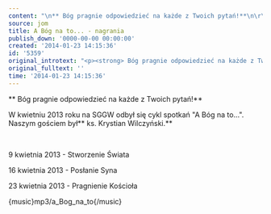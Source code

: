 ```yaml
---
content: "\n** Bóg pragnie odpowiedzieć na każde z Twoich pytań!**\n\r\n\nW kwietniu 2013 roku na SGGW odbył się cykl spotkań \"A Bóg na to...\". \nNaszym gościem był** ks. Krystian Wilczyński.**\n\r\n\n\_\n\r\n\n9 kwietnia 2013 - Stworzenie Świata\n\r\n\n16 kwietnia 2013 - Posłanie Syna\n\r\n\n23 kwietnia 2013 - Pragnienie Kościoła\n\r\n\n{music}mp3/a_Bog_na_to{/music}\n"
source: jom
title: A Bóg na to... - nagrania
publish_down: '0000-00-00 00:00:00'
created: '2014-01-23 14:15:36'
id: '5359'
original_introtext: "<p><strong> Bóg pragnie odpowiedzieć na każde z Twoich pytań!</strong></p>\r\n<p style=\"text-align: justify;\">W kwietniu 2013 roku na SGGW odbył się cykl spotkań \"A Bóg na to...\". <br />Naszym gościem był<strong> ks. Krystian Wilczyński.</strong></p>\r\n<p style=\"text-align: justify;\">\_</p>\r\n<p style=\"text-align: justify;\">9 kwietnia 2013 - Stworzenie Świata</p>\r\n<p style=\"text-align: justify;\">16 kwietnia 2013 - Posłanie Syna</p>\r\n<p style=\"text-align: justify;\">23 kwietnia 2013 - Pragnienie Kościoła</p>\r\n<p style=\"text-align: justify;\">{music}mp3/a_Bog_na_to{/music}</p>"
original_fulltext: ''
time: '2014-01-23 14:15:36'
---
```

** Bóg pragnie odpowiedzieć na każde z Twoich pytań!**


W kwietniu 2013 roku na SGGW odbył się cykl spotkań "A Bóg na to...". 
Naszym gościem był** ks. Krystian Wilczyński.**


 


9 kwietnia 2013 - Stworzenie Świata


16 kwietnia 2013 - Posłanie Syna


23 kwietnia 2013 - Pragnienie Kościoła


{music}mp3/a_Bog_na_to{/music}


<!--{{json:{"created_date":"2014-01-23 14:15:36","publish_down":"0000-00-00 00:00:00","id":"5359"}}}-->